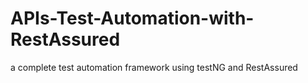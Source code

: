 # APIs-Test-Automation-with-RestAssured
a complete test automation framework using testNG and RestAssured
